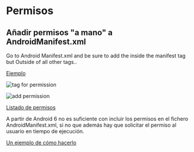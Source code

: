 # Permisos

## Añadir permisos "a mano" a AndroidManifest.xml

Go to Android Manifest.xml and be sure to add the <uses-permission tag > inside the manifest tag but Outside of all other tags..

<manifest xlmns:android...>

 <uses-permission android:name="android.permission.INTERNET"></uses-permission>
</manifest>

[Ejemplo](http://stackoverflow.com/questions/16948537/adding-permissions-in-androidmanifest-xml-in-android-studio)

![tag for permission](https://i.stack.imgur.com/kQ3v9.png)

![add permission](https://i.stack.imgur.com/VabO6.png)

[Listado de permisos](https://developer.android.com/reference/android/Manifest.permission.html)

A partir de Android 6 no es suficiente con incluir los permisos en el fichero AndroidManifest.xml, si no que además hay que solicitar el permiso al usuario en tiempo de ejecución.

[Un ejemplo de cómo hacerlo](https://developer.android.com/training/permissions/requesting.html)
